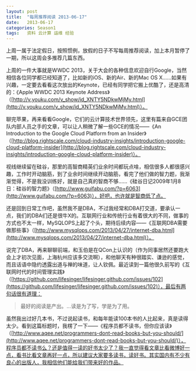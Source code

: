 ```yaml
---
layout: post
title:  "每周推荐阅读 2013-06-17"
date:   2013-06-17
categories: Season1
tags:   资料 云计算 运维 经验
---
```


上周一属于法定假日，按照惯例，放假的日子不写每周推荐阅读，加上本月暂停了一期，所以这周会多推荐几篇东西。

上周的一件大事就是WWDC 2013，关于大会的各种信息欢迎自行Google，当然相信各位同学都已经知道了，比如新的iOS、新的Air、新的Mac OS X……如果有兴趣，一定要去看看这次放出的Keynote，已经有同学把它搬上优酷了，还是高清的：《Apple WWDC 2013 Keynote Address》（[http://v.youku.com/v_show/id_XNTY5NDkwMjMy.html](http://v.youku.com/v_show/id_XNTY5NDkwMjMy.html)）。

聊完苹果，再来看看Google，它们的云计算技术世界领先，这里有篇来自GCE团队内部人员之手的文章，可以让人稍微了解一些GCE的情况——《An Introduction to the Google Cloud Platform from an Insider》（[http://blog.rightscale.com/cloud-industry-insights/introduction-google-cloud-platform-insider](http://blog.rightscale.com/cloud-industry-insights/introduction-google-cloud-platform-insider)）。

视线继续留在硅谷，那里的高智商精英们业余时间都玩点啥，相信很多人都很感兴趣，工作时开动脑筋，到了业余时间继续开动脑筋，看完了他们做的智力题，我渐渐觉得，不是我没训练好，就是自己真的智商不够……《硅谷日记2009年1月8日：硅谷的智力题》（[http://www.guifabu.com/?p=6063](http://www.guifabu.com/?p=6063)），好吧，也许就是智商低了点。

还是回到日常工作吧，虽然我不是DBA，不过我经常和DBA打交道，要承认一点，我们的DBA们还是很牛X的。互联网行业和传统行业有着很大的不同，做事的方式也不太一样，MySQLOPS上起了个头，期待后续内容——《互联网DBA需要做那些事》（[http://www.mysqlops.com/2013/04/27/internet-dba.html](http://www.mysqlops.com/2013/04/27/internet-dba.html)）。

说完了DBA，再来聊聊前端，和玉伯是在QCon上认识的（作为同事居然还要跑大会上才初次见面，上海杭州应该多交流啊），和他聊天有种很踏实、谦逊的感觉，而且话语中隐约透露出道与禅的味道，让人钦佩。最近读到一篇他很久前写的《互联网时代的时间管理实践》（[https://github.com/lifesinger/lifesinger.github.com/issues/102](https://github.com/lifesinger/lifesinger.github.com/issues/102)），最后有两句话很有道理：

>最好的阅读是产出。...读是为了写，学是为了用。

虽然我出过好几本书，不过说起读书，和每年能读100本书的人比起来，真是读得太少。看到这篇标题时，我楞了一下——《程序员都不读书，但你应该读》（[http://www.aqee.net/programmers-dont-read-books-but-you-should/](http://www.aqee.net/programmers-dont-read-books-but-you-should/)），程序员都不读书么？还是值得一读的好书太少了？我一直觉得看文章比看微博好一点，看书比看文章再好一点，所以建议大家要多读书，读好书。其实国内有不少有良心的出版人，我相信他们能给我们带来好的作品。
